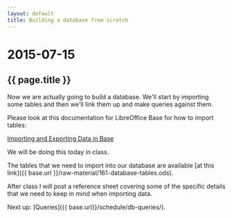 ```yaml
---
layout: default
title: Building a database from scratch
---
```


# 2015-07-15
## {{ page.title }}

Now we are actually going to build a database. 
We'll start by importing some tables and then we'll link them up and make queries against them. 

Please look at this documentation for LibreOffice Base for how to import tables:

[Importing and Exporting Data in Base](https://help.libreoffice.org/Common/Importing_and_Exporting_Data_in_Base)

We will be doing this today in class. 

The tables that we need to import into our database are available [at this link]({{ base.url }}/raw-material/161-database-tables.ods).

After class I will post a reference sheet covering some of the specific details that we need to keep in mind when importing data. 

Next up: [Queries]({{ base.url}}/schedule/db-queries/).